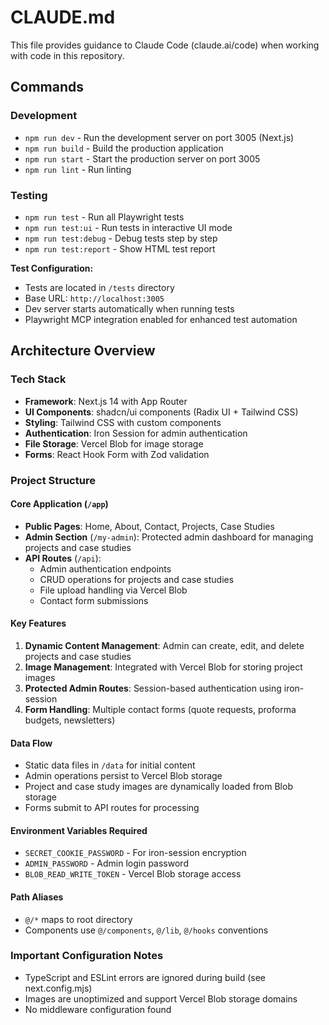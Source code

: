 # CLAUDE.md

This file provides guidance to Claude Code (claude.ai/code) when working with code in this repository.

## Commands

### Development
- `npm run dev` - Run the development server on port 3005 (Next.js)
- `npm run build` - Build the production application
- `npm run start` - Start the production server on port 3005
- `npm run lint` - Run linting

### Testing
- `npm run test` - Run all Playwright tests
- `npm run test:ui` - Run tests in interactive UI mode
- `npm run test:debug` - Debug tests step by step
- `npm run test:report` - Show HTML test report

**Test Configuration:**
- Tests are located in `/tests` directory
- Base URL: `http://localhost:3005`
- Dev server starts automatically when running tests
- Playwright MCP integration enabled for enhanced test automation

## Architecture Overview

### Tech Stack
- **Framework**: Next.js 14 with App Router
- **UI Components**: shadcn/ui components (Radix UI + Tailwind CSS)
- **Styling**: Tailwind CSS with custom components
- **Authentication**: Iron Session for admin authentication
- **File Storage**: Vercel Blob for image storage
- **Forms**: React Hook Form with Zod validation

### Project Structure

#### Core Application (`/app`)
- **Public Pages**: Home, About, Contact, Projects, Case Studies
- **Admin Section** (`/my-admin`): Protected admin dashboard for managing projects and case studies
- **API Routes** (`/api`): 
  - Admin authentication endpoints
  - CRUD operations for projects and case studies
  - File upload handling via Vercel Blob
  - Contact form submissions

#### Key Features
1. **Dynamic Content Management**: Admin can create, edit, and delete projects and case studies
2. **Image Management**: Integrated with Vercel Blob for storing project images
3. **Protected Admin Routes**: Session-based authentication using iron-session
4. **Form Handling**: Multiple contact forms (quote requests, proforma budgets, newsletters)

#### Data Flow
- Static data files in `/data` for initial content
- Admin operations persist to Vercel Blob storage
- Project and case study images are dynamically loaded from Blob storage
- Forms submit to API routes for processing

#### Environment Variables Required
- `SECRET_COOKIE_PASSWORD` - For iron-session encryption
- `ADMIN_PASSWORD` - Admin login password
- `BLOB_READ_WRITE_TOKEN` - Vercel Blob storage access

#### Path Aliases
- `@/*` maps to root directory
- Components use `@/components`, `@/lib`, `@/hooks` conventions

### Important Configuration Notes
- TypeScript and ESLint errors are ignored during build (see next.config.mjs)
- Images are unoptimized and support Vercel Blob storage domains
- No middleware configuration found